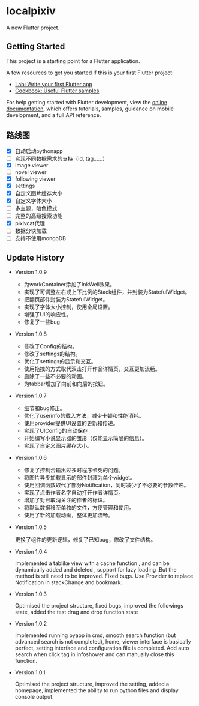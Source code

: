 # localpixiv

A new Flutter project.

## Getting Started

This project is a starting point for a Flutter application.

A few resources to get you started if this is your first Flutter project:

- [Lab: Write your first Flutter app](https://docs.flutter.dev/get-started/codelab)
- [Cookbook: Useful Flutter samples](https://docs.flutter.dev/cookbook)

For help getting started with Flutter development, view the
[online documentation](https://docs.flutter.dev/), which offers tutorials,
samples, guidance on mobile development, and a full API reference.

## 路线图
 - [x] 自动启动pythonapp
 - [ ] 实现不同数据需求的支持（id, tag......）
 - [x] image viewer
 - [ ] novel viewer
 - [x] following viewer
 - [x] settings
 - [x] 自定义图片缓存大小
 - [x] 自定义字体大小
 - [ ] 多主题，暗色模式
 - [ ] 完整的高级搜索功能
 - [x] pixivcat代理
 - [ ] 数据分块加载
 - [ ] 支持不使用mongoDB
## Update History
 - Version 1.0.9

    - 为workContainer添加了InkWell效果。
    - 实现了可调整左右或上下比例的Stack组件，并封装为StatefulWidget。
    - 把翻页部件封装为StatefulWidget。
    - 实现了字体大小控制，使用全局设置。
    - 增强了UI的响应性。
    - 修复了一些bug
 - Version 1.0.8

    - 修改了Config的结构。
    - 修改了settings的结构。
    - 优化了settings的显示和交互。
    - 使用拖拽的方式取代双击打开作品详情页，交互更加流畅。
    - 删除了一些不必要的动画。
    - 为tabbar增加了向前和向后的按钮。
 - Version 1.0.7

    - 细节和bug修正。
    - 优化了userinfo的载入方法，减少卡顿和性能消耗。
    - 使用provider提供UI设置的更新和传递。
    - 实现了UIConfig的自动保存
    - 开始编写小说显示器的雏形（仅能显示简陋的信息）。
    - 实现了自定义图片缓存大小。
 - Version 1.0.6

    - 修复了控制台输出过多时程序卡死的问题。
    - 将图片异步加载显示的部件封装为单个widget。
    - 使用回调函数取代了部分Notification，同时减少了不必要的参数传递。
    - 实现了点击作者名字自动打开作者详情页。
    - 增加了对已取消关注的作者的标识。
    - 将默认数据移至单独的文件，方便管理和使用。
    - 使用了新的加载动画，整体更加流畅。
 - Version 1.0.5

    更换了组件的更新逻辑，修复了已知bug，修改了文件结构。
 - Version 1.0.4

    Implemented a tablike view with a cache function , and can be dynamically added and deleted , support for lazy loading .But the method is still need to be improved.
    Fixed bugs. Use Provider to replace Notification in stackChange and bookmark.
 - Version 1.0.3

    Optimised the project structure, fixed bugs, improved the followings state, added the test drag and drop function state
 - Version 1.0.2

    Implemented running pyapp in cmd, smooth search function (but advanced search is not completed), home, viewer interface is basically perfect, setting interface and configuration file is completed.
    Add auto search when click tag in infoshower and can manually close this function.
 - Version 1.0.1

    Optimised the project structure, improved the setting, added a homepage, implemented the ability to run python files and display console output.